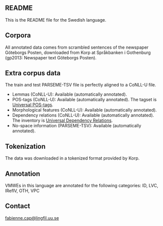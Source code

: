 README
------
This is the README file for the Swedish language.


Corpora
-------
All annotated data comes from scrambled sentences of the newspaper
Göteborgs Posten, downloaded from Korp at Språkbanken i Gothenburg
(gp2013: Newspaper text Göteborgs Posten).


Extra corpus data
-----------------
The train and test PARSEME-TSV file is perfectly aligned to a CoNLL-U file.

* Lemmas (CoNLL-U): Available (automatically annotated).
* POS-tags (CoNLL-U): Available (automatically annotated). The tagset is [Universal POS-tags](http://universaldependencies.org/u/pos).
* Morphological features (CoNLL-U): Available (automatically annotated).
* Dependency relations (CoNLL-U): Available (automatically annotated). The inventory is [Universal Dependency Relations](http://universaldependencies.org/u/dep).
* No-space information (PARSEME-TSV): Available (automatically annotated).


Tokenization
------------
The data was downloaded in a tokenized format provided by Korp.


Annotation
----------
VMWEs in this language are annotated for the following categories: ID, LVC, IReflV, OTH, VPC

Contact
----------
fabienne.cap@lingfil.uu.se

